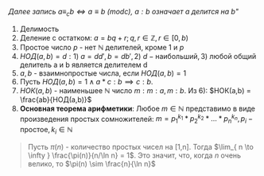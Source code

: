 *Далее запись $a\equiv_{c} b \iff a\equiv b \ (modc)$, $a : b$ означает a делится на b"*

1. Делимость
2. Деление с остатком: $a = bq+r; q, r \in \mathbb{Z}, r \in [0, b)$
3. Простое число $p$ - нет $\mathbb{N}$ делителей, кроме $1$ и $p$
4. $НОД(a, b) = d : 1)\ a=dd', b =db', 2)\ d-\text{наибольший}, 3) \ \text{любой общий делитель a и b является делителем d}$
5. $a, b$ - взаимнопростые числа, если $НОД(a, b) = 1$
6. Пусть $НОД(a, b) = 1 \land a*c : b \implies c : b$.
7. $НОК(a, b)$ - наименьшее $\mathbb{N}$ число $m$$: m : a, m : b$. Из 6): $НОК(a,b) = \frac{ab}{НОД(a,b)}$
8. **Основная теорема арифметики**: 
Любое $m \in \mathbb{N}$ представимо в виде произведения простых сомножителей: $m = p_{1}^{k_{1}} * p_{2}^{k_{2}} * \dots * p_{n}^{k_{n}}, p_{i} - \text{ простое}, k_{i} \in \mathbb{N}$

>Пусть $\pi(n)$ - количество простых чисел на \[1,n\]. Тогда $\lim_{ n \to \infty } \frac{\pi(n)}{n/\ln n} = 1$.
>Это значит, что, когда $n$ очень велико, то $\pi(n) \sim \frac{n}{\ln n}$